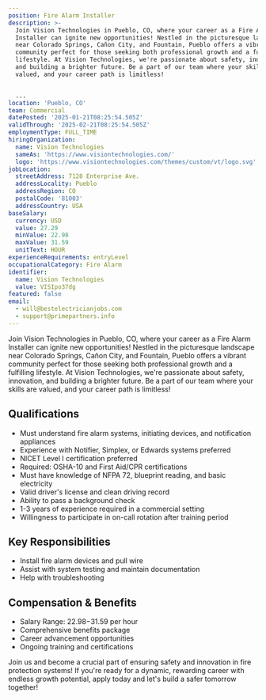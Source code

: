 ```yaml
---
position: Fire Alarm Installer
description: >-
  Join Vision Technologies in Pueblo, CO, where your career as a Fire Alarm
  Installer can ignite new opportunities! Nestled in the picturesque landscape
  near Colorado Springs, Cañon City, and Fountain, Pueblo offers a vibrant
  community perfect for those seeking both professional growth and a fulfilling
  lifestyle. At Vision Technologies, we're passionate about safety, innovation,
  and building a brighter future. Be a part of our team where your skills are
  valued, and your career path is limitless!


  ...
location: 'Pueblo, CO'
team: Commercial
datePosted: '2025-01-21T08:25:54.505Z'
validThrough: '2025-02-21T08:25:54.505Z'
employmentType: FULL_TIME
hiringOrganization:
  name: Vision Technologies
  sameAs: 'https://www.visiontechnologies.com/'
  logo: 'https://www.visiontechnologies.com/themes/custom/vt/logo.svg'
jobLocation:
  streetAddress: 7128 Enterprise Ave.
  addressLocality: Pueblo
  addressRegion: CO
  postalCode: '81003'
  addressCountry: USA
baseSalary:
  currency: USD
  value: 27.29
  minValue: 22.98
  maxValue: 31.59
  unitText: HOUR
experienceRequirements: entryLevel
occupationalCategory: Fire Alarm
identifier:
  name: Vision Technologies
  value: VISIpo37dg
featured: false
email:
  - will@bestelectricianjobs.com
  - support@primepartners.info
---
```




Join Vision Technologies in Pueblo, CO, where your career as a Fire Alarm Installer can ignite new opportunities! Nestled in the picturesque landscape near Colorado Springs, Cañon City, and Fountain, Pueblo offers a vibrant community perfect for those seeking both professional growth and a fulfilling lifestyle. At Vision Technologies, we're passionate about safety, innovation, and building a brighter future. Be a part of our team where your skills are valued, and your career path is limitless!

## Qualifications
- Must understand fire alarm systems, initiating devices, and notification appliances
- Experience with Notifier, Simplex, or Edwards systems preferred
- NICET Level I certification preferred
- Required: OSHA-10 and First Aid/CPR certifications
- Must have knowledge of NFPA 72, blueprint reading, and basic electricity
- Valid driver's license and clean driving record
- Ability to pass a background check
- 1-3 years of experience required in a commercial setting
- Willingness to participate in on-call rotation after training period

## Key Responsibilities
- Install fire alarm devices and pull wire
- Assist with system testing and maintain documentation
- Help with troubleshooting

## Compensation & Benefits
- Salary Range: $22.98-$31.59 per hour
- Comprehensive benefits package
- Career advancement opportunities
- Ongoing training and certifications

Join us and become a crucial part of ensuring safety and innovation in fire protection systems! If you're ready for a dynamic, rewarding career with endless growth potential, apply today and let's build a safer tomorrow together!
